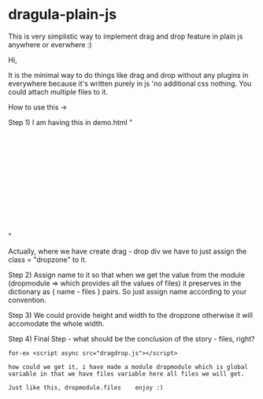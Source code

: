 # dragula-plain-js
This is very simplistic way to implement drag and drop feature in plain js anywhere or everwhere :)

Hi, 

It is the minimal way to do things like drag and drop without any plugins in everywhere because it's written purely in js 'no additional
css nothing. You could attach multiple files to it.

How to use this ->

Step 1) I am having this in demo.html 
  "<div name="somename" class="dropzone" style="width: 200px; height: 200px"></div>"
  
  Actually, where we have create drag - drop div we have to just assign the class = "dropzone" to it.
  
Step 2) Assign name to it so that when we get the value from the module (dropmodule => which provides all the values of files) it preserves
in the dictionary as { name - files } pairs. So just assign name according to your convention.

Step 3) We could provide height and width to the dropzone otherwise it will accomodate the whole width.

Step 4) Final Step - what should be the conclusion of the story - files, right?

~~~ Beware use async attribute in script file so that after DOM loaded script run afterthat ~~~
for-ex <script async src="dragdrop.js"></script>

how could we get it, i have made a module dropmodule which is global variable in that we have files variable here all files we will get.

Just like this, dropmodule.files    enjoy :)
